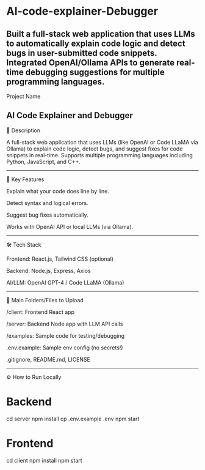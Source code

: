 # AI-code-explainer-Debugger
Built a full-stack web application that uses LLMs to automatically explain code logic and detect bugs in user-submitted code snippets. Integrated OpenAI/Ollama APIs to generate real-time debugging suggestions for multiple programming languages.
---

Project Name

AI Code Explainer and Debugger
---

📌 Description

A full-stack web application that uses LLMs (like OpenAI or Code LLaMA via Ollama) to explain code logic, detect bugs, and suggest fixes for code snippets in real-time. Supports multiple programming languages including Python, JavaScript, and C++.


---

🚀 Key Features

Explain what your code does line by line.

Detect syntax and logical errors.

Suggest bug fixes automatically.

Works with OpenAI API or local LLMs (via Ollama).



---

🛠 Tech Stack

Frontend: React.js, Tailwind CSS (optional)

Backend: Node.js, Express, Axios

AI/LLM: OpenAI GPT-4 / Code LLaMA (Ollama)



---

📁 Main Folders/Files to Upload

/client: Frontend React app

/server: Backend Node app with LLM API calls

/examples: Sample code for testing/debugging

.env.example: Sample env config (no secrets!)

.gitignore, README.md, LICENSE



---

⚙ How to Run Locally

# Backend
cd server
npm install
cp .env.example .env
npm start

# Frontend
cd client
npm install
npm start
